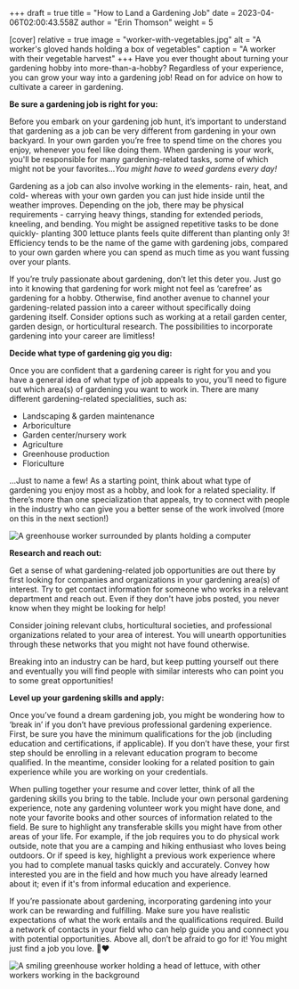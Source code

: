 +++
draft = true
title = "How to Land a Gardening Job"
date = 2023-04-06T02:00:43.558Z
author = "Erin Thomson"
weight = 5

[cover]
relative = true
image = "worker-with-vegetables.jpg"
alt = "A worker's gloved hands holding a box of vegetables"
caption = "A worker with their vegetable harvest"
+++
Have you ever thought about turning your gardening hobby into more-than-a-hobby? Regardless of your experience, you can grow your way into a gardening job! Read on for advice on how to cultivate a career in gardening.

**Be sure a gardening job is right for you:**

Before you embark on your gardening job hunt, it’s important to understand that gardening as a job can be very different from gardening in your own backyard. In your own garden you’re free to spend time on the chores you enjoy, whenever you feel like doing them. When gardening is your work, you'll be responsible for many gardening-related tasks, some of which might not be your favorites…*You might have to weed gardens every day!*

Gardening as a job can also involve working in the elements- rain, heat, and cold- whereas with your own garden you can just hide inside until the weather improves. Depending on the job, there may be physical requirements - carrying heavy things, standing for extended periods, kneeling, and bending. You might be assigned repetitive tasks to be done quickly- planting 300 lettuce plants feels quite different than planting only 3! Efficiency tends to be the name of the game with gardening jobs, compared to your own garden where you can spend as much time as you want fussing over your plants.

If you’re truly passionate about gardening, don’t let this deter you. Just go into it knowing that gardening for work might not feel as ‘carefree’ as gardening for a hobby. Otherwise, find another avenue to channel your gardening-related passion into a career without specifically doing gardening itself. Consider options such as working at a retail garden center, garden design, or horticultural research. The possibilities to incorporate gardening into your career are limitless!

**Decide what type of gardening gig you dig:**

Once you are confident that a gardening career is right for you and you have a general idea of what type of job appeals to you, you’ll need to figure out which area(s) of gardening you want to work in. There are many different gardening-related specialities, such as:

* Landscaping & garden maintenance
* Arboriculture
* Garden center/nursery work
* Agriculture
* Greenhouse production
* Floriculture

...Just to name a few! As a starting point, think about what type of gardening you enjoy most as a hobby, and look for a related speciality. If there’s more than one specialization that appeals, try to connect with people in the industry who can give you a better sense of the work involved (more on this in the next section!)

![A greenhouse worker surrounded by plants holding a computer](greenhouse-computer.jpg)

**Research and reach out:**

Get a sense of what gardening-related job opportunities are out there by first looking for companies and organizations in your gardening area(s) of interest. Try to get contact information for someone who works in a relevant department and reach out. Even if they don't have jobs posted, you never know when they might be looking for help!

Consider joining relevant clubs, horticultural societies, and professional organizations related to your area of interest. You will unearth opportunities through these networks that you might not have found otherwise.

Breaking into an industry can be hard, but keep putting yourself out there and eventually you will find people with similar interests who can point you to some great opportunities!

**Level up your gardening skills and apply:**

Once you’ve found a dream gardening job, you might be wondering how to ‘break in’ if you don’t have previous professional gardening experience. First, be sure you have the minimum qualifications for the job (including education and certifications, if applicable). If you don’t have these, your first step should be enrolling in a relevant education program to become qualified. In the meantime, consider looking for a related position to gain experience while you are working on your credentials.

When pulling together your resume and cover letter, think of all the gardening skills you bring to the table. Include your own personal gardening experience, note any gardening volunteer work you might have done, and note your favorite books and other sources of information related to the field. Be sure to highlight any transferable skills you might have from other areas of your life. For example, if the job requires you to do physical work outside, note that you are a camping and hiking enthusiast who loves being outdoors. Or if speed is key, highlight a previous work experience where you had to complete manual tasks quickly and accurately. Convey how interested you are in the field and how much you have already learned about it; even if it's from informal education and experience.

If you’re passionate about gardening, incorporating gardening into your work can be rewarding and fulfilling. Make sure you have realistic expectations of what the work entails and the qualifications required. Build a network of contacts in your field who can help guide you and connect you with potential opportunities. Above all, don’t be afraid to go for it!  You might just find a job you love.  🌱❤️

![A smiling greenhouse worker holding a head of lettuce, with other workers working in the background](worker-with-lettuce.jpg)